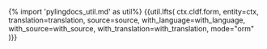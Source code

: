 {% import 'pylingdocs_util.md' as util%}
{{util.lfts(
    ctx.cldf.form,
    entity=ctx,
    translation=translation,
    source=source,
    with_language=with_language,
    with_source=with_source,
    with_translation=with_translation,
    mode="orm"
)}}
